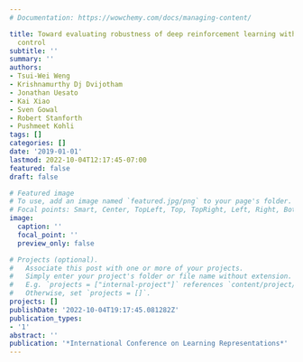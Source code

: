 ```yaml
---
# Documentation: https://wowchemy.com/docs/managing-content/

title: Toward evaluating robustness of deep reinforcement learning with continuous
  control
subtitle: ''
summary: ''
authors:
- Tsui-Wei Weng
- Krishnamurthy Dj Dvijotham
- Jonathan Uesato
- Kai Xiao
- Sven Gowal
- Robert Stanforth
- Pushmeet Kohli
tags: []
categories: []
date: '2019-01-01'
lastmod: 2022-10-04T12:17:45-07:00
featured: false
draft: false

# Featured image
# To use, add an image named `featured.jpg/png` to your page's folder.
# Focal points: Smart, Center, TopLeft, Top, TopRight, Left, Right, BottomLeft, Bottom, BottomRight.
image:
  caption: ''
  focal_point: ''
  preview_only: false

# Projects (optional).
#   Associate this post with one or more of your projects.
#   Simply enter your project's folder or file name without extension.
#   E.g. `projects = ["internal-project"]` references `content/project/deep-learning/index.md`.
#   Otherwise, set `projects = []`.
projects: []
publishDate: '2022-10-04T19:17:45.081282Z'
publication_types:
- '1'
abstract: ''
publication: '*International Conference on Learning Representations*'
---
```

